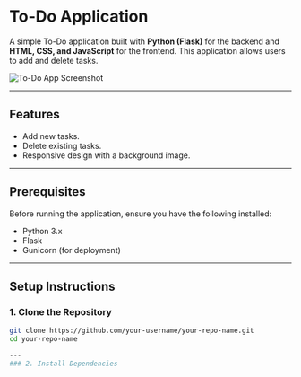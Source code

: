 # To-Do Application

A simple To-Do application built with **Python (Flask)** for the backend and **HTML, CSS, and JavaScript** for the frontend. This application allows users to add and delete tasks.

![To-Do App Screenshot](static/screenshot.png) <!-- Add a screenshot if available -->

---

## Features

- Add new tasks.
- Delete existing tasks.
- Responsive design with a background image.

---

## Prerequisites

Before running the application, ensure you have the following installed:

- Python 3.x
- Flask
- Gunicorn (for deployment)

---

## Setup Instructions

### 1. Clone the Repository

```bash
git clone https://github.com/your-username/your-repo-name.git
cd your-repo-name

---
### 2. Install Dependencies